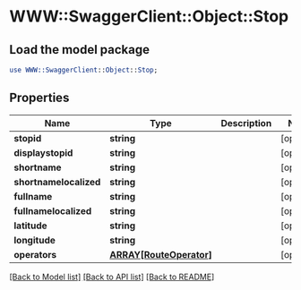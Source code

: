 # WWW::SwaggerClient::Object::Stop

## Load the model package
```perl
use WWW::SwaggerClient::Object::Stop;
```

## Properties
Name | Type | Description | Notes
------------ | ------------- | ------------- | -------------
**stopid** | **string** |  | [optional] 
**displaystopid** | **string** |  | [optional] 
**shortname** | **string** |  | [optional] 
**shortnamelocalized** | **string** |  | [optional] 
**fullname** | **string** |  | [optional] 
**fullnamelocalized** | **string** |  | [optional] 
**latitude** | **string** |  | [optional] 
**longitude** | **string** |  | [optional] 
**operators** | [**ARRAY[RouteOperator]**](RouteOperator.md) |  | [optional] 

[[Back to Model list]](../README.md#documentation-for-models) [[Back to API list]](../README.md#documentation-for-api-endpoints) [[Back to README]](../README.md)



